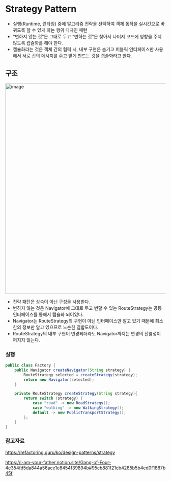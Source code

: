 # Strategy Pattern
- 실행(Runtime, 런타임) 중에 알고리즘 전략을 선택하여 객체 동작을 실시간으로 바뀌도록 할 수 있게 하는 행위 디자인 패턴
- “변하지 않는 것”은 그대로 두고 “변하는 것”은 찾아서 나머지 코드에 영향을 주지 않도록 캡슐화를 해야 한다.
- 캡슐화라는 것은 객체 간의 협력 시, 내부 구현은 숨기고 퍼블릭 인터페이스만 사용해서 서로 간의 메시지를 주고 받게 만드는 것을 캡슐화라고 한다.


## 구조
<img width="659" alt="image" src="https://github.com/eunseo2/TILL/assets/70589857/17e8643e-e176-4d5c-bdcf-b7399f259a2a">

- 전략 패턴은 상속이 아닌 구성을 사용한다.
- 변하지 않는 것은 Navigator에 그대로 두고 변할 수 있는 RouteStrategy는 공통 인터페이스를 통해서 캡슐화 되어있다.
- Navigator는 RouteStrategy의 구현이 아닌 인터페이스만 알고 있기 때문에 최소한의 정보만 알고 있으므로 느슨한 결합도이다.
- RouteStrategy의 내부 구현이 변경되더라도 Navigator까지는 변경의 전염성이 퍼지지 않는다.


### 실행
```java
public class Factory {
    public Navigator createNavigator(String strategy) {
        RouteStrategy selected = createStrategy(strategy);
        return new Navigator(selected);
    }

    private RouteStrategy createStrategy(String strategy){
        return switch (strategy) {
            case "road" -> new RoadStrategy();
            case "walking" -> new WalkingStrategy();
            default -> new PublicTransportStrategy();
        };
    }
}
```

### 참고자료
https://refactoring.guru/ko/design-patterns/strategy

https://i-am-your-father.notion.site/Gang-of-Four-4e354fd5da844a56ace1e8454f39894b#95cb881f21cb4285b5b4ed0f1887b45f
